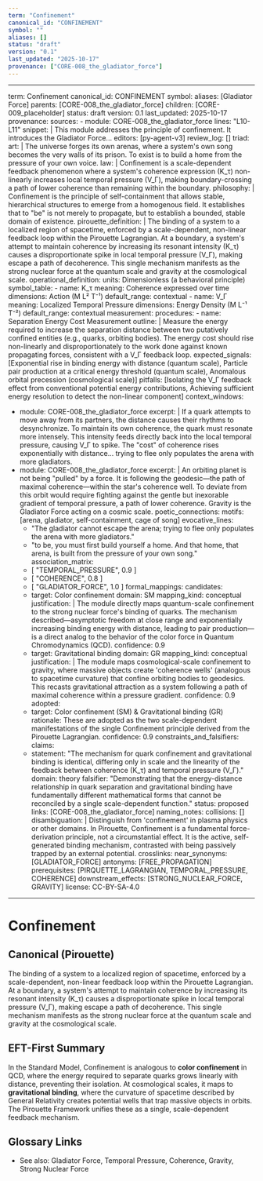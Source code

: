```yaml
---
term: "Confinement"
canonical_id: "CONFINEMENT"
symbol: ""
aliases: []
status: "draft"
version: "0.1"
last_updated: "2025-10-17"
provenance: ["CORE-008_the_gladiator_force"]
---
```


---
term: Confinement
canonical_id: CONFINEMENT
symbol: 
aliases: [Gladiator Force]
parents: [CORE-008_the_gladiator_force]
children: [CORE-009_placeholder]
status: draft
version: 0.1
last_updated: 2025-10-17
provenance:
  sources:
    - module: CORE-008_the_gladiator_force
      lines: "L10-L11"
      snippet: |
        This module addresses the principle of confinement. It introduces the Gladiator Force...
  editors: [py-agent-v3]
  review_log: []
triad:
  art: |
    The universe forges its own arenas, where a system's own song becomes the very walls of its prison. To exist is to build a home from the pressure of your own voice.
  law: |
    Confinement is a scale-dependent feedback phenomenon where a system's coherence expression (K_τ) non-linearly increases local temporal pressure (V_Γ), making boundary-crossing a path of lower coherence than remaining within the boundary.
  philosophy: |
    Confinement is the principle of self-containment that allows stable, hierarchical structures to emerge from a homogenous field. It establishes that to "be" is not merely to propagate, but to establish a bounded, stable domain of existence.
pirouette_definition: |
  The binding of a system to a localized region of spacetime, enforced by a scale-dependent, non-linear feedback loop within the Pirouette Lagrangian. At a boundary, a system's attempt to maintain coherence by increasing its resonant intensity (K_τ) causes a disproportionate spike in local temporal pressure (V_Γ), making escape a path of decoherence. This single mechanism manifests as the strong nuclear force at the quantum scale and gravity at the cosmological scale.
operational_definition:
  units: Dimensionless (a behavioral principle)
  symbol_table:
    - name: K_τ
      meaning: Coherence expressed over time
      dimensions: Action (M L² T⁻¹)
      default_range: contextual
    - name: V_Γ
      meaning: Localized Temporal Pressure
      dimensions: Energy Density (M L⁻¹ T⁻²)
      default_range: contextual
  measurement:
    procedures:
      - name: Separation Energy Cost Measurement
        outline: |
          Measure the energy required to increase the separation distance between two putatively confined entities (e.g., quarks, orbiting bodies). The energy cost should rise non-linearly and disproportionately to the work done against known propagating forces, consistent with a V_Γ feedback loop.
        expected_signals: [Exponential rise in binding energy with distance (quantum scale), Particle pair production at a critical energy threshold (quantum scale), Anomalous orbital precession (cosmological scale)]
        pitfalls: [Isolating the V_Γ feedback effect from conventional potential energy contributions, Achieving sufficient energy resolution to detect the non-linear component]
context_windows:
  - module: CORE-008_the_gladiator_force
    excerpt: |
      If a quark attempts to move away from its partners, the distance causes their rhythms to desynchronize. To maintain its own coherence, the quark must resonate more intensely. This intensity feeds directly back into the local temporal pressure, causing V_Γ to spike. The "cost" of coherence rises exponentially with distance... trying to flee only populates the arena with more gladiators.
  - module: CORE-008_the_gladiator_force
    excerpt: |
      An orbiting planet is not being "pulled" by a force. It is following the geodesic—the path of maximal coherence—within the star's coherence well. To deviate from this orbit would require fighting against the gentle but inexorable gradient of temporal pressure, a path of lower coherence. Gravity is the Gladiator Force acting on a cosmic scale.
poetic_connections:
  motifs: [arena, gladiator, self-containment, cage of song]
  evocative_lines:
    - "The gladiator cannot escape the arena; trying to flee only populates the arena with more gladiators."
    - "to be, you must first build yourself a home. And that home, that arena, is built from the pressure of your own song."
  association_matrix:
    - [ "TEMPORAL_PRESSURE", 0.9 ]
    - [ "COHERENCE", 0.8 ]
    - [ "GLADIATOR_FORCE", 1.0 ]
formal_mappings:
  candidates:
    - target: Color confinement
      domain: SM
      mapping_kind: conceptual
      justification: |
        The module directly maps quantum-scale confinement to the strong nuclear force's binding of quarks. The mechanism described—asymptotic freedom at close range and exponentially increasing binding energy with distance, leading to pair production—is a direct analog to the behavior of the color force in Quantum Chromodynamics (QCD).
      confidence: 0.9
    - target: Gravitational binding
      domain: GR
      mapping_kind: conceptual
      justification: |
        The module maps cosmological-scale confinement to gravity, where massive objects create 'coherence wells' (analogous to spacetime curvature) that confine orbiting bodies to geodesics. This recasts gravitational attraction as a system following a path of maximal coherence within a pressure gradient.
      confidence: 0.9
  adopted:
    - target: Color confinement (SM) & Gravitational binding (GR)
      rationale: These are adopted as the two scale-dependent manifestations of the single Confinement principle derived from the Pirouette Lagrangian.
      confidence: 0.9
constraints_and_falsifiers:
  claims:
    - statement: "The mechanism for quark confinement and gravitational binding is identical, differing only in scale and the linearity of the feedback between coherence (K_τ) and temporal pressure (V_Γ)."
      domain: theory
      falsifier: "Demonstrating that the energy-distance relationship in quark separation and gravitational binding have fundamentally different mathematical forms that cannot be reconciled by a single scale-dependent function."
      status: proposed
      links: [CORE-008_the_gladiator_force]
naming_notes:
  collisions: []
  disambiguation: |
    Distinguish from 'confinement' in plasma physics or other domains. In Pirouette, Confinement is a fundamental force-derivation principle, not a circumstantial effect. It is the active, self-generated binding mechanism, contrasted with being passively trapped by an external potential.
crosslinks:
  near_synonyms: [GLADIATOR_FORCE]
  antonyms: [FREE_PROPAGATION]
  prerequisites: [PIRQUETTE_LAGRANGIAN, TEMPORAL_PRESSURE, COHERENCE]
  downstream_effects: [STRONG_NUCLEAR_FORCE, GRAVITY]
license: CC-BY-SA-4.0
---

# Confinement

## Canonical (Pirouette)
The binding of a system to a localized region of spacetime, enforced by a scale-dependent, non-linear feedback loop within the Pirouette Lagrangian. At a boundary, a system's attempt to maintain coherence by increasing its resonant intensity (K_τ) causes a disproportionate spike in local temporal pressure (V_Γ), making escape a path of decoherence. This single mechanism manifests as the strong nuclear force at the quantum scale and gravity at the cosmological scale.

## EFT-First Summary
In the Standard Model, Confinement is analogous to **color confinement** in QCD, where the energy required to separate quarks grows linearly with distance, preventing their isolation. At cosmological scales, it maps to **gravitational binding**, where the curvature of spacetime described by General Relativity creates potential wells that trap massive objects in orbits. The Pirouette Framework unifies these as a single, scale-dependent feedback mechanism.

## Glossary Links
- See also: Gladiator Force, Temporal Pressure, Coherence, Gravity, Strong Nuclear Force